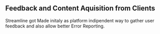 ## Feedback and Content Aquisition from Clients
Streamline got Made initaly as platform indipendent way to gather user feedback and also allow better Error Reporting.
